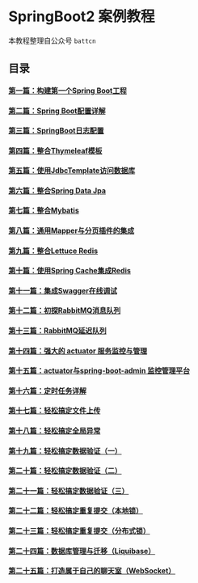# SpringBoot2 案例教程
 本教程整理自公众号 `battcn`

## 目录 
#### [第一篇：构建第一个Spring Boot工程](https://github.com/yxxcoder/spring-boot2-learning/tree/master/chapter1)
#### [第二篇：Spring Boot配置详解](https://github.com/yxxcoder/spring-boot2-learning/tree/master/chapter2)
#### [第三篇：SpringBoot日志配置](https://github.com/yxxcoder/spring-boot2-learning/tree/master/chapter3)
#### [第四篇：整合Thymeleaf模板](https://github.com/yxxcoder/spring-boot2-learning/tree/master/chapter4)
#### [第五篇：使用JdbcTemplate访问数据库](https://github.com/yxxcoder/spring-boot2-learning/tree/master/chapter5)
#### [第六篇：整合Spring Data Jpa](https://github.com/yxxcoder/spring-boot2-learning/tree/master/chapter6)
#### [第七篇：整合Mybatis](https://github.com/yxxcoder/spring-boot2-learning/tree/master/chapter7)
#### [第八篇：通用Mapper与分页插件的集成](https://github.com/yxxcoder/spring-boot2-learning/tree/master/chapter8)
#### [第九篇：整合Lettuce Redis](https://github.com/yxxcoder/spring-boot2-learning/tree/master/chapter9)
#### [第十篇：使用Spring Cache集成Redis](https://github.com/yxxcoder/spring-boot2-learning/tree/master/chapter10)
#### [第十一篇：集成Swagger在线调试](https://github.com/yxxcoder/spring-boot2-learning/tree/master/chapter11)
#### [第十二篇：初探RabbitMQ消息队列](https://github.com/yxxcoder/spring-boot2-learning/tree/master/chapter12)
#### [第十三篇：RabbitMQ延迟队列](https://github.com/yxxcoder/spring-boot2-learning/tree/master/chapter13)
#### [第十四篇：强大的 actuator 服务监控与管理](https://github.com/yxxcoder/spring-boot2-learning/tree/master/chapter14)
#### [第十五篇：actuator与spring-boot-admin 监控管理平台](https://github.com/yxxcoder/spring-boot2-learning/tree/master/chapter15)
#### [第十六篇：定时任务详解](https://github.com/yxxcoder/spring-boot2-learning/tree/master/chapter16)
#### [第十七篇：轻松搞定文件上传](https://github.com/yxxcoder/spring-boot2-learning/tree/master/chapter17)
#### [第十八篇：轻松搞定全局异常](https://github.com/yxxcoder/spring-boot2-learning/tree/master/chapter18)
#### [第十九篇：轻松搞定数据验证（一）](https://github.com/yxxcoder/spring-boot2-learning/tree/master/chapter19)
#### [第二十篇：轻松搞定数据验证（二）](https://github.com/yxxcoder/spring-boot2-learning/tree/master/chapter20)
#### [第二十一篇：轻松搞定数据验证（三）](https://github.com/yxxcoder/spring-boot2-learning/tree/master/chapter21)
#### [第二十二篇：轻松搞定重复提交（本地锁）](https://github.com/yxxcoder/spring-boot2-learning/tree/master/chapter22)
#### [第二十三篇：轻松搞定重复提交（分布式锁）](https://github.com/yxxcoder/spring-boot2-learning/tree/master/chapter23)
#### [第二十四篇：数据库管理与迁移（Liquibase）](https://github.com/yxxcoder/spring-boot2-learning/tree/master/chapter24)
#### [第二十五篇：打造属于自己的聊天室（WebSocket）](https://github.com/yxxcoder/spring-boot2-learning/tree/master/chapter25)
